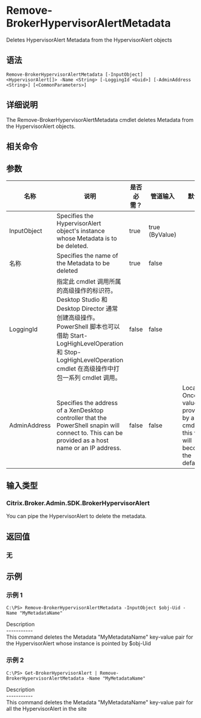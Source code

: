 # Remove-BrokerHypervisorAlertMetadata

Deletes HypervisorAlert Metadata from the HypervisorAlert objects

## 语法

    Remove-BrokerHypervisorAlertMetadata [-InputObject] <HypervisorAlert[]> -Name <String> [-LoggingId <Guid>] [-AdminAddress <String>] [<CommonParameters>]
    

## 详细说明

The Remove-BrokerHypervisorAlertMetadata cmdlet deletes Metadata from the HypervisorAlert objects.

## 相关命令

## 参数

| 名称           | 说明                                                                                                                                                                              | 是否必需？ | 管道输入           | 默认值                                                                                    |
| ------------ | ------------------------------------------------------------------------------------------------------------------------------------------------------------------------------- | ----- | -------------- | -------------------------------------------------------------------------------------- |
| InputObject  | Specifies the HypervisorAlert object's instance whose Metadata is to be deleted.                                                                                                | true  | true (ByValue) |                                                                                        |
| 名称           | Specifies the name of the Metadata to be deleted                                                                                                                                | true  | false          |                                                                                        |
| LoggingId    | 指定此 cmdlet 调用所属的高级操作的标识符。 Desktop Studio 和 Desktop Director 通常创建高级操作。 PowerShell 脚本也可以借助 Start-LogHighLevelOperation 和 Stop-LogHighLevelOperation cmdlet 在高级操作中打包一系列 cmdlet 调用。 | false | false          |                                                                                        |
| AdminAddress | Specifies the address of a XenDesktop controller that the PowerShell snapin will connect to. This can be provided as a host name or an IP address.                              | false | false          | Localhost. Once a value is provided by any cmdlet, this value will become the default. |

## 输入类型

### Citrix.Broker.Admin.SDK.BrokerHypervisorAlert

You can pipe the HypervisorAlert to delete the metadata.

## 返回值

### 无

## 示例

### 示例 1

    C:\PS> Remove-BrokerHypervisorAlertMetadata -InputObject $obj-Uid -Name "MyMetadataName"
    

Description  
\---\---\-----  
This command deletes the Metadata "MyMetadataName" key-value pair for the HypervisorAlert whose instance is pointed by $obj-Uid

### 示例 2

    C:\PS> Get-BrokerHypervisorAlert | Remove-BrokerHypervisorAlertMetadata -Name "MyMetadataName"
    

Description  
\---\---\-----  
This command deletes the Metadata "MyMetadataName" key-value pair for all the HypervisorAlert in the site